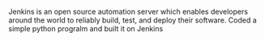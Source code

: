 Jenkins is an open source automation server which enables developers around the world to reliably build, test, and deploy their software.
Coded a simple python progralm and built it on Jenkins
